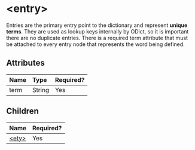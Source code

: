 # &lt;entry&gt;

Entries are the primary entry point to the dictionary and represent **unique terms**. They are used as lookup keys internally by ODict, so it is important there are no duplicate entries. There is a required term attribute that must be attached to every entry node that represents the word being defined.

## Attributes

| Name | Type | Required? |
| :--- | :--- | :--- |
| term | String | Yes |

## Children

| Name | Required? |
| :--- | :--- |
| [&lt;ety&gt;](ety.md) | Yes |

